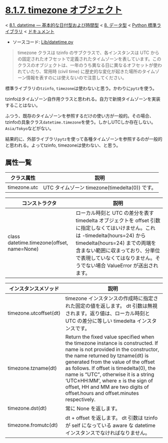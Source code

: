 # [8.1.7. timezone オブジェクト](https://docs.python.jp/3/library/datetime.html#timezone-objects)

< [8.1. datetime — 基本的な日付型および時間型](https://docs.python.jp/3/library/datetime.html#module-datetime) < [8. データ型](https://docs.python.jp/3/library/datatypes.html) < [Python 標準ライブラリ](https://docs.python.jp/3/library/index.html#the-python-standard-library) < [ドキュメント](https://docs.python.jp/3/index.html)

* ソースコード: [Lib/datetime.py](https://github.com/python/cpython/tree/3.6/Lib/datetime.py)

> timezone クラスは tzinfo のサブクラスで、各インスタンスは UTC からの固定されたオフセットで定義されたタイムゾーンを表しています。このクラスのオブジェクトは、一年のうち異なる日に異なるオフセットが使われていたり、常用時 (civil time) に歴史的な変化が起きた場所のタイムゾーン情報を表すのには使えないので注意してください。

標準ライブラリの`tzinfo`, `timezone`は使わないと思う。かわりに`pytz`を使う。

tzinfoはタイムゾーン自作用クラスと思われる。自力で新規タイムゾーンを実装することはない。

ふつう、既存のタイムゾーンを参照するだけの使い方が一般的。その場合、tzinfoの具象クラス`datetime.timezone`を使う。しかしUTCしか存在しない。`Asia/Tokyo`などがない。

結果的に、外部ライブラリ`pytz`を使って各種タイムゾーンを参照するのが一般的と思われる。よってtzinfo, timezoneは使わない、と思う。

## 属性一覧

クラス属性|説明
----------|----
timezone.utc|UTC タイムゾーン timezone(timedelta(0)) です。

コンストラクタ|説明
--------------|----
class datetime.timezone(offset, name=None)|ローカル時刻と UTC の差分を表す timedelta オブジェクトを offset 引数に指定しなくてはいけません。これは -timedelta(hours=24) から timedelta(hours=24) までの両端を含まない範囲に収まっており、分単位で表現していなくてはなりません。そうでない場合 ValueError が送出されます。

インスタンスメソッド|説明
--------------------|----
timezone.utcoffset(dt)|timezone インスタンスの作成時に指定された固定の値を返します。 dt 引数は無視されます。返り値は、ローカル時刻と UTC の差分に等しい timedelta インスタンスです。
timezone.tzname(dt)|Return the fixed value specified when the timezone instance is constructed. If name is not provided in the constructor, the name returned by tzname(dt) is generated from the value of the offset as follows. If offset is timedelta(0), the name is “UTC”, otherwise it is a string ‘UTC±HH:MM’, where ± is the sign of offset, HH and MM are two digits of offset.hours and offset.minutes respectively.
timezone.dst(dt)|常に None を返します。
timezone.fromutc(dt)|dt + offset を返します。 dt 引数は tzinfo が self になっている aware な datetime インスタンスでなければなりません。


